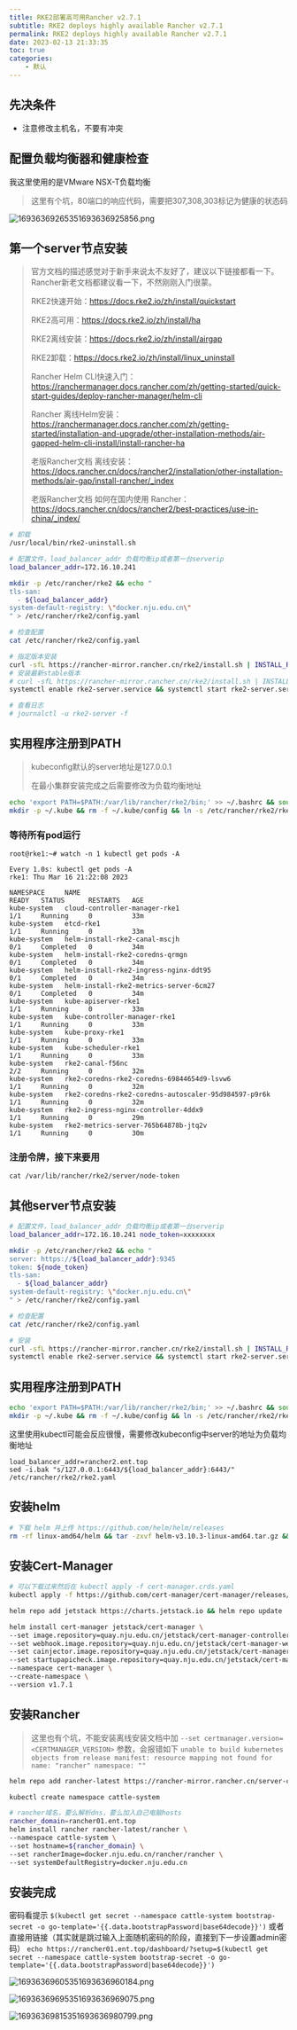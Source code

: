 ```yaml
---
title: RKE2部署高可用Rancher v2.7.1
subtitle: RKE2 deploys highly available Rancher v2.7.1
permalink: RKE2 deploys highly available Rancher v2.7.1
date: 2023-02-13 21:33:35
toc: true
categories: 
    - 默认
---
```



## 先决条件
- 注意修改主机名，不要有冲突


## 配置负载均衡器和健康检查

我这里使用的是VMware NSX-T负载均衡

> 这里有个坑，80端口的响应代码，需要把307,308,303标记为健康的状态码

![16936369265351693636925856.png](https://raw.githubusercontent.com/james-curtis/blog-img/img/img/16936369265351693636925856.png)

## 第一个server节点安装

> 官方文档的描述感觉对于新手来说太不友好了，建议以下链接都看一下。Rancher新老文档都建议看一下，不然刚刚入门很蒙。
>
> RKE2快速开始：https://docs.rke2.io/zh/install/quickstart
>
> RKE2高可用：https://docs.rke2.io/zh/install/ha
>
> RKE2离线安装：https://docs.rke2.io/zh/install/airgap
>
> RKE2卸载：https://docs.rke2.io/zh/install/linux_uninstall
>
>
> Rancher Helm CLI快速入门：https://ranchermanager.docs.rancher.com/zh/getting-started/quick-start-guides/deploy-rancher-manager/helm-cli
>
> Rancher 离线Helm安装：https://ranchermanager.docs.rancher.com/zh/getting-started/installation-and-upgrade/other-installation-methods/air-gapped-helm-cli-install/install-rancher-ha
>
> 老版Rancher文档 离线安装：https://docs.rancher.cn/docs/rancher2/installation/other-installation-methods/air-gap/install-rancher/_index
>
> 老版Rancher文档 如何在国内使用 Rancher：https://docs.rancher.cn/docs/rancher2/best-practices/use-in-china/_index/

```bash
# 卸载
/usr/local/bin/rke2-uninstall.sh

# 配置文件，load_balancer_addr 负载均衡ip或者第一台serverip
load_balancer_addr=172.16.10.241

mkdir -p /etc/rancher/rke2 && echo "
tls-san:
  - ${load_balancer_addr}
system-default-registry: \"docker.nju.edu.cn\"
" > /etc/rancher/rke2/config.yaml

# 检查配置
cat /etc/rancher/rke2/config.yaml

# 指定版本安装
curl -sfL https://rancher-mirror.rancher.cn/rke2/install.sh | INSTALL_RKE2_MIRROR=cn INSTALL_RKE2_VERSION=v1.22.17+rke2r1 sh -
# 安装最新stable版本
# curl -sfL https://rancher-mirror.rancher.cn/rke2/install.sh | INSTALL_RKE2_MIRROR=cn sh -
systemctl enable rke2-server.service && systemctl start rke2-server.service

# 查看日志
# journalctl -u rke2-server -f

```

## 实用程序注册到PATH

> kubeconfig默认的server地址是127.0.0.1
> 
> 在最小集群安装完成之后需要修改为负载均衡地址

```bash
echo 'export PATH=$PATH:/var/lib/rancher/rke2/bin;' >> ~/.bashrc && source ~/.bashrc
mkdir -p ~/.kube && rm -f ~/.kube/config && ln -s /etc/rancher/rke2/rke2.yaml ~/.kube/config
```

### 等待所有pod运行
```
root@rke1:~# watch -n 1 kubectl get pods -A

Every 1.0s: kubectl get pods -A                                                                                                                                                                             rke1: Thu Mar 16 21:22:08 2023

NAMESPACE     NAME                                                   READY   STATUS      RESTARTS   AGE
kube-system   cloud-controller-manager-rke1                          1/1     Running     0          33m
kube-system   etcd-rke1                                              1/1     Running     0          33m
kube-system   helm-install-rke2-canal-mscjh                          0/1     Completed   0          34m
kube-system   helm-install-rke2-coredns-qrmgn                        0/1     Completed   0          34m
kube-system   helm-install-rke2-ingress-nginx-ddt95                  0/1     Completed   0          34m
kube-system   helm-install-rke2-metrics-server-6cm27                 0/1     Completed   0          34m
kube-system   kube-apiserver-rke1                                    1/1     Running     0          33m
kube-system   kube-controller-manager-rke1                           1/1     Running     0          33m
kube-system   kube-proxy-rke1                                        1/1     Running     0          33m
kube-system   kube-scheduler-rke1                                    1/1     Running     0          33m
kube-system   rke2-canal-f56nc                                       2/2     Running     0          32m
kube-system   rke2-coredns-rke2-coredns-69844654d9-lsvw6             1/1     Running     0          32m
kube-system   rke2-coredns-rke2-coredns-autoscaler-95d984597-p9r6k   1/1     Running     0          32m
kube-system   rke2-ingress-nginx-controller-4ddx9                    1/1     Running     0          29m
kube-system   rke2-metrics-server-765b64878b-jtq2v                   1/1     Running     0          30m

```

### 注册令牌，接下来要用
```shell
cat /var/lib/rancher/rke2/server/node-token
```

## 其他server节点安装

```bash
# 配置文件，load_balancer_addr 负载均衡ip或者第一台serverip
load_balancer_addr=172.16.10.241 node_token=xxxxxxxx

mkdir -p /etc/rancher/rke2 && echo "
server: https://${load_balancer_addr}:9345
token: ${node_token}
tls-san:
  - ${load_balancer_addr}
system-default-registry: \"docker.nju.edu.cn\"
" > /etc/rancher/rke2/config.yaml

# 检查配置
cat /etc/rancher/rke2/config.yaml

# 安装
curl -sfL https://rancher-mirror.rancher.cn/rke2/install.sh | INSTALL_RKE2_MIRROR=cn INSTALL_RKE2_VERSION=v1.22.17+rke2r1 sh -
systemctl enable rke2-server.service && systemctl start rke2-server.service
```

## 实用程序注册到PATH

```bash
echo 'export PATH=$PATH:/var/lib/rancher/rke2/bin;' >> ~/.bashrc && source ~/.bashrc
mkdir -p ~/.kube && rm -f ~/.kube/config && ln -s /etc/rancher/rke2/rke2.yaml ~/.kube/config
```

这里使用kubectl可能会反应很慢，需要修改kubeconfig中server的地址为负载均衡地址

```shell
load_balancer_addr=rancher2.ent.top
sed -i.bak "s/127.0.0.1:6443/${load_balancer_addr}:6443/" /etc/rancher/rke2/rke2.yaml
```

## 安装helm

```bash
# 下载 helm 并上传 https://github.com/helm/helm/releases
rm -rf linux-amd64/helm && tar -zxvf helm-v3.10.3-linux-amd64.tar.gz && mv linux-amd64/helm /usr/local/bin/helm && helm version
```

## 安装Cert-Manager

```bash
# 可以下载过来然后在 kubectl apply -f cert-manager.crds.yaml
kubectl apply -f https://github.com/cert-manager/cert-manager/releases/download/v1.7.1/cert-manager.crds.yaml

helm repo add jetstack https://charts.jetstack.io && helm repo update

helm install cert-manager jetstack/cert-manager \
--set image.repository=quay.nju.edu.cn/jetstack/cert-manager-controller \
--set webhook.image.repository=quay.nju.edu.cn/jetstack/cert-manager-webhook \
--set cainjector.image.repository=quay.nju.edu.cn/jetstack/cert-manager-cainjector \
--set startupapicheck.image.repository=quay.nju.edu.cn/jetstack/cert-manager-ctl \
--namespace cert-manager \
--create-namespace \
--version v1.7.1

```



## 安装Rancher

> 这里也有个坑，不能安装离线安装文档中加
>  `--set certmanager.version=<CERTMANAGER_VERSION>` 参数，会报错如下
> `unable to build kubernetes objects from release manifest: resource mapping not found for name: "rancher" namespace: "" `

```bash
helm repo add rancher-latest https://rancher-mirror.rancher.cn/server-charts/latest

kubectl create namespace cattle-system

# rancher域名，要么解析dns，要么加入自己电脑hosts
rancher_domain=rancher01.ent.top
helm install rancher rancher-latest/rancher \
--namespace cattle-system \
--set hostname=${rancher_domain} \
--set rancherImage=docker.nju.edu.cn/rancher/rancher \
--set systemDefaultRegistry=docker.nju.edu.cn
```


## 安装完成
密码看提示
`$(kubectl get secret --namespace cattle-system bootstrap-secret -o go-template='{{.data.bootstrapPassword|base64decode}}')`
或者直接用链接（其实就是跳过输入上面随机密码的阶段，直接到下一步设置admin密码）
`echo https://rancher01.ent.top/dashboard/?setup=$(kubectl get secret --namespace cattle-system bootstrap-secret -o go-template='{{.data.bootstrapPassword|base64decode}}')`

![16936369605351693636960184.png](https://raw.githubusercontent.com/james-curtis/blog-img/img/img/16936369605351693636960184.png)

![16936369695351693636969075.png](https://raw.githubusercontent.com/james-curtis/blog-img/img/img/16936369695351693636969075.png)

![16936369815351693636980799.png](https://raw.githubusercontent.com/james-curtis/blog-img/img/img/16936369815351693636980799.png)